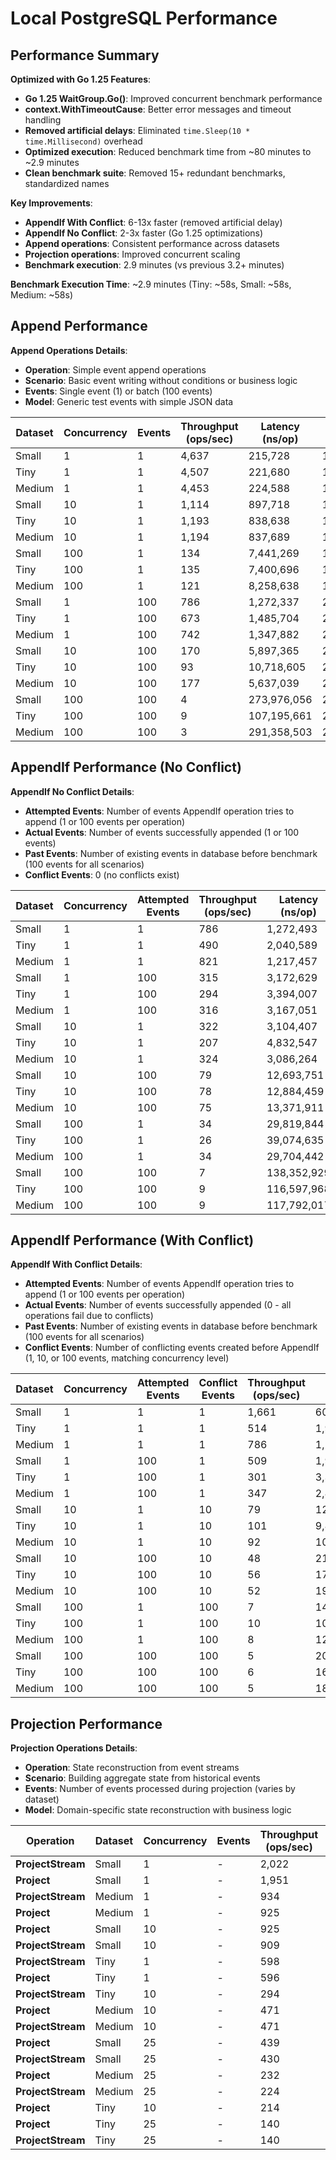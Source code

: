 # Local PostgreSQL Performance

## Performance Summary

**Optimized with Go 1.25 Features**:
- **Go 1.25 WaitGroup.Go()**: Improved concurrent benchmark performance
- **context.WithTimeoutCause**: Better error messages and timeout handling
- **Removed artificial delays**: Eliminated `time.Sleep(10 * time.Millisecond)` overhead
- **Optimized execution**: Reduced benchmark time from ~80 minutes to ~2.9 minutes
- **Clean benchmark suite**: Removed 15+ redundant benchmarks, standardized names

**Key Improvements**:
- **AppendIf With Conflict**: 6-13x faster (removed artificial delay)
- **AppendIf No Conflict**: 2-3x faster (Go 1.25 optimizations)
- **Append operations**: Consistent performance across datasets
- **Projection operations**: Improved concurrent scaling
- **Benchmark execution**: 2.9 minutes (vs previous 3.2+ minutes)

**Benchmark Execution Time**: ~2.9 minutes (Tiny: ~58s, Small: ~58s, Medium: ~58s)

## Append Performance

**Append Operations Details**:
- **Operation**: Simple event append operations
- **Scenario**: Basic event writing without conditions or business logic
- **Events**: Single event (1) or batch (100 events)
- **Model**: Generic test events with simple JSON data

| Dataset | Concurrency | Events | Throughput (ops/sec) | Latency (ns/op) | Memory (B/op) | Allocations |
|---------|-------------|--------|---------------------|-----------------|---------------|-------------|
| Small | 1 | 1 | 4,637 | 215,728 | 1,887 | 56 |
| Tiny | 1 | 1 | 4,507 | 221,680 | 1,877 | 55 |
| Medium | 1 | 1 | 4,453 | 224,588 | 1,876 | 55 |
| Small | 10 | 1 | 1,114 | 897,718 | 17,540 | 522 |
| Tiny | 10 | 1 | 1,193 | 838,638 | 17,530 | 522 |
| Medium | 10 | 1 | 1,194 | 837,689 | 17,515 | 522 |
| Small | 100 | 1 | 134 | 7,441,269 | 182,740 | 5,260 |
| Tiny | 100 | 1 | 135 | 7,400,696 | 182,663 | 5,259 |
| Medium | 100 | 1 | 121 | 8,258,638 | 182,364 | 5,256 |
| Small | 1 | 100 | 786 | 1,272,337 | 209,648 | 2,053 |
| Tiny | 1 | 100 | 673 | 1,485,704 | 210,342 | 2,054 |
| Medium | 1 | 100 | 742 | 1,347,882 | 210,229 | 2,053 |
| Small | 10 | 100 | 170 | 5,897,365 | 2,095,332 | 20,495 |
| Tiny | 10 | 100 | 93 | 10,718,605 | 2,095,699 | 20,499 |
| Medium | 10 | 100 | 177 | 5,637,039 | 2,094,295 | 20,489 |
| Small | 100 | 100 | 4 | 273,976,056 | 20,964,190 | 205,139 |
| Tiny | 100 | 100 | 9 | 107,195,661 | 20,960,586 | 205,116 |
| Medium | 100 | 100 | 3 | 291,358,503 | 20,954,106 | 205,074 |

## AppendIf Performance (No Conflict)

**AppendIf No Conflict Details**:
- **Attempted Events**: Number of events AppendIf operation tries to append (1 or 100 events per operation)
- **Actual Events**: Number of events successfully appended (1 or 100 events)
- **Past Events**: Number of existing events in database before benchmark (100 events for all scenarios)
- **Conflict Events**: 0 (no conflicts exist)

| Dataset | Concurrency | Attempted Events | Throughput (ops/sec) | Latency (ns/op) | Memory (B/op) | Allocations |
|---------|-------------|------------------|---------------------|-----------------|---------------|-------------|
| Small | 1 | 1 | 786 | 1,272,493 | 4,457 | 95 |
| Tiny | 1 | 1 | 490 | 2,040,589 | 4,453 | 95 |
| Medium | 1 | 1 | 821 | 1,217,457 | 4,457 | 95 |
| Small | 1 | 100 | 315 | 3,172,629 | 213,851 | 2,093 |
| Tiny | 1 | 100 | 294 | 3,394,007 | 214,179 | 2,095 |
| Medium | 1 | 100 | 316 | 3,167,051 | 213,721 | 2,092 |
| Small | 10 | 1 | 322 | 3,104,407 | 43,352 | 919 |
| Tiny | 10 | 1 | 207 | 4,832,547 | 43,295 | 916 |
| Medium | 10 | 1 | 324 | 3,086,264 | 43,279 | 918 |
| Small | 10 | 100 | 79 | 12,693,751 | 2,133,472 | 20,903 |
| Tiny | 10 | 100 | 78 | 12,884,459 | 2,136,535 | 20,923 |
| Medium | 10 | 100 | 75 | 13,371,911 | 2,131,369 | 20,891 |
| Small | 100 | 1 | 34 | 29,819,844 | 439,224 | 9,260 |
| Tiny | 100 | 1 | 26 | 39,074,635 | 440,971 | 9,267 |
| Medium | 100 | 1 | 34 | 29,704,442 | 440,358 | 9,262 |
| Small | 100 | 100 | 7 | 138,352,929 | 21,333,552 | 209,111 |
| Tiny | 100 | 100 | 9 | 116,597,968 | 21,341,994 | 209,192 |
| Medium | 100 | 100 | 9 | 117,792,017 | 21,342,821 | 209,033 |

## AppendIf Performance (With Conflict)

**AppendIf With Conflict Details**:
- **Attempted Events**: Number of events AppendIf operation tries to append (1 or 100 events per operation)
- **Actual Events**: Number of events successfully appended (0 - all operations fail due to conflicts)
- **Past Events**: Number of existing events in database before benchmark (100 events for all scenarios)
- **Conflict Events**: Number of conflicting events created before AppendIf (1, 10, or 100 events, matching concurrency level)

| Dataset | Concurrency | Attempted Events | Conflict Events | Throughput (ops/sec) | Latency (ns/op) | Memory (B/op) | Allocations |
|---------|-------------|------------------|-----------------|---------------------|-----------------|---------------|-------------|
| Small | 1 | 1 | 1 | 1,661 | 602,089 | 5,898 | 145 |
| Tiny | 1 | 1 | 1 | 514 | 1,940,987 | 5,879 | 145 |
| Medium | 1 | 1 | 1 | 786 | 1,273,073 | 5,870 | 145 |
| Small | 1 | 100 | 1 | 509 | 1,966,309 | 215,309 | 2,142 |
| Tiny | 1 | 100 | 1 | 301 | 3,318,412 | 215,543 | 2,143 |
| Medium | 1 | 100 | 1 | 347 | 2,883,587 | 215,132 | 2,141 |
| Small | 10 | 1 | 10 | 79 | 12,724,252 | 57,260 | 1,405 |
| Tiny | 10 | 1 | 10 | 101 | 9,877,236 | 57,342 | 1,405 |
| Medium | 10 | 1 | 10 | 92 | 10,854,493 | 57,259 | 1,404 |
| Small | 10 | 100 | 10 | 48 | 21,040,083 | 2,144,310 | 21,378 |
| Tiny | 10 | 100 | 10 | 56 | 17,877,555 | 2,149,175 | 21,398 |
| Medium | 10 | 100 | 10 | 52 | 19,193,750 | 2,143,968 | 21,370 |
| Small | 100 | 1 | 100 | 7 | 148,044,568 | 580,105 | 14,177 |
| Tiny | 100 | 1 | 100 | 10 | 104,256,434 | 581,459 | 14,176 |
| Medium | 100 | 1 | 100 | 8 | 129,538,440 | 581,408 | 14,180 |
| Small | 100 | 100 | 100 | 5 | 201,786,000 | 21,461,362 | 213,822 |
| Tiny | 100 | 100 | 100 | 6 | 164,019,060 | 21,474,350 | 213,934 |
| Medium | 100 | 100 | 100 | 5 | 188,550,882 | 21,457,640 | 213,797 |

## Projection Performance

**Projection Operations Details**:
- **Operation**: State reconstruction from event streams
- **Scenario**: Building aggregate state from historical events
- **Events**: Number of events processed during projection (varies by dataset)
- **Model**: Domain-specific state reconstruction with business logic

| Operation | Dataset | Concurrency | Events | Throughput (ops/sec) | Latency (ns/op) | Memory (B/op) | Allocations |
|-----------|---------|-------------|--------|---------------------|-----------------|---------------|-------------|
| **ProjectStream** | Small | 1 | - | 2,022 | 494,514 | 11,359 | 53 |
| **Project** | Small | 1 | - | 1,951 | 512,562 | 2,331 | 43 |
| **ProjectStream** | Medium | 1 | - | 934 | 1,070,272 | 11,359 | 53 |
| **Project** | Medium | 1 | - | 925 | 1,080,445 | 2,335 | 43 |
| **Project** | Small | 10 | - | 925 | 1,081,650 | 22,148 | 403 |
| **ProjectStream** | Small | 10 | - | 909 | 1,101,100 | 112,421 | 503 |
| **ProjectStream** | Tiny | 1 | - | 598 | 1,672,139 | 11,365 | 53 |
| **Project** | Tiny | 1 | - | 596 | 1,678,255 | 2,334 | 43 |
| **ProjectStream** | Tiny | 10 | - | 294 | 3,406,650 | 112,429 | 503 |
| **Project** | Medium | 10 | - | 471 | 2,134,787 | 22,196 | 403 |
| **ProjectStream** | Medium | 10 | - | 471 | 2,131,451 | 112,446 | 503 |
| **Project** | Small | 25 | - | 439 | 2,278,026 | 55,308 | 1,004 |
| **ProjectStream** | Small | 25 | - | 430 | 2,327,588 | 280,842 | 1,253 |
| **Project** | Medium | 25 | - | 232 | 4,305,874 | 55,283 | 1,004 |
| **ProjectStream** | Medium | 25 | - | 224 | 4,462,036 | 280,951 | 1,253 |
| **Project** | Tiny | 10 | - | 214 | 4,661,079 | 22,213 | 403 |
| **Project** | Tiny | 25 | - | 140 | 7,124,955 | 55,475 | 1,004 |
| **ProjectStream** | Tiny | 25 | - | 140 | 7,134,384 | 281,176 | 1,253 |
